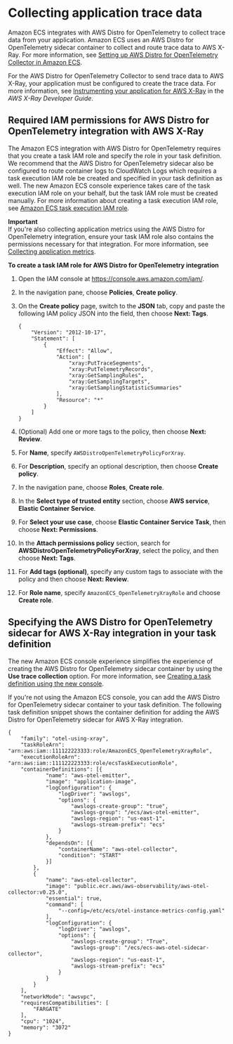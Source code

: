 # Collecting application trace data<a name="trace-data"></a>

Amazon ECS integrates with AWS Distro for OpenTelemetry to collect trace data from your application\. Amazon ECS uses an AWS Distro for OpenTelemetry sidecar container to collect and route trace data to AWS X\-Ray\. For more information, see [Setting up AWS Distro for OpenTelemetry Collector in Amazon ECS](https://aws-otel.github.io/docs/setup/ecs)\.

For the AWS Distro for OpenTelemetry Collector to send trace data to AWS X\-Ray, your application must be configured to create the trace data\. For more information, see [Instrumenting your application for AWS X\-Ray](https://docs.aws.amazon.com/xray/latest/devguide/xray-instrumenting-your-app.html) in the *AWS X\-Ray Developer Guide*\.

## Required IAM permissions for AWS Distro for OpenTelemetry integration with AWS X\-Ray<a name="trace-data-iam"></a>

The Amazon ECS integration with AWS Distro for OpenTelemetry requires that you create a task IAM role and specify the role in your task definition\. We recommend that the AWS Distro for OpenTelemetry sidecar also be configured to route container logs to CloudWatch Logs which requires a task execution IAM role be created and specified in your task definition as well\. The new Amazon ECS console experience takes care of the task execution IAM role on your behalf, but the task IAM role must be created manually\. For more information about creating a task execution IAM role, see [Amazon ECS task execution IAM role](task_execution_IAM_role.md)\.

**Important**  
If you're also collecting application metrics using the AWS Distro for OpenTelemetry integration, ensure your task IAM role also contains the permissions necessary for that integration\. For more information, see [Collecting application metrics](metrics-data.md)\.

**To create a task IAM role for AWS Distro for OpenTelemetry integration**

1. Open the IAM console at [https://console\.aws\.amazon\.com/iam/](https://console.aws.amazon.com/iam/)\.

1. In the navigation pane, choose **Policies**, **Create policy**\.

1. On the **Create policy** page, switch to the **JSON** tab, copy and paste the following IAM policy JSON into the field, then choose **Next: Tags**\.

   ```
   {
       "Version": "2012-10-17",
       "Statement": [
           {
               "Effect": "Allow",
               "Action": [
                   "xray:PutTraceSegments",
                   "xray:PutTelemetryRecords",
                   "xray:GetSamplingRules",
                   "xray:GetSamplingTargets",
                   "xray:GetSamplingStatisticSummaries"
               ],
               "Resource": "*"
           }
       ]
   }
   ```

1. \(Optional\) Add one or more tags to the policy, then choose **Next: Review**\.

1. For **Name**, specify `AWSDistroOpenTelemetryPolicyForXray`\.

1. For **Description**, specify an optional description, then choose **Create policy**\.

1. In the navigation pane, choose **Roles**, **Create role**\.

1. In the **Select type of trusted entity** section, choose **AWS service**, **Elastic Container Service**\.

1. For **Select your use case**, choose **Elastic Container Service Task**, then choose **Next: Permissions**\.

1. In the **Attach permissions policy** section, search for **AWSDistroOpenTelemetryPolicyForXray**, select the policy, and then choose **Next: Tags**\.

1. For **Add tags \(optional\)**, specify any custom tags to associate with the policy and then choose **Next: Review**\.

1. For **Role name**, specify `AmazonECS_OpenTelemetryXrayRole` and choose **Create role**\.

## Specifying the AWS Distro for OpenTelemetry sidecar for AWS X\-Ray integration in your task definition<a name="trace-data-containerdefinitions"></a>

The new Amazon ECS console experience simplifies the experience of creating the AWS Distro for OpenTelemetry sidecar container by using the **Use trace collection** option\. For more information, see [Creating a task definition using the new console](create-task-definition.md)\.

If you're not using the Amazon ECS console, you can add the AWS Distro for OpenTelemetry sidecar container to your task definition\. The following task definition snippet shows the container definition for adding the AWS Distro for OpenTelemetry sidecar for AWS X\-Ray integration\.

```
{
	"family": "otel-using-xray",
	"taskRoleArn": "arn:aws:iam::111122223333:role/AmazonECS_OpenTelemetryXrayRole",
	"executionRoleArn": "arn:aws:iam::111122223333:role/ecsTaskExecutionRole",
	"containerDefinitions": [{
			"name": "aws-otel-emitter",
			"image": "application-image",
			"logConfiguration": {
				"logDriver": "awslogs",
				"options": {
					"awslogs-create-group": "true",
					"awslogs-group": "/ecs/aws-otel-emitter",
					"awslogs-region": "us-east-1",
					"awslogs-stream-prefix": "ecs"
				}
			},
			"dependsOn": [{
				"containerName": "aws-otel-collector",
				"condition": "START"
			}]
		},
		{
			"name": "aws-otel-collector",
			"image": "public.ecr.aws/aws-observability/aws-otel-collector:v0.25.0",
			"essential": true,
			"command": [
				"--config=/etc/ecs/otel-instance-metrics-config.yaml"
			],
			"logConfiguration": {
				"logDriver": "awslogs",
				"options": {
					"awslogs-create-group": "True",
					"awslogs-group": "/ecs/ecs-aws-otel-sidecar-collector",
					"awslogs-region": "us-east-1",
					"awslogs-stream-prefix": "ecs"
				}
			}
		}
	],
	"networkMode": "awsvpc",
	"requiresCompatibilities": [
		"FARGATE"
	],
	"cpu": "1024",
	"memory": "3072"
}
```